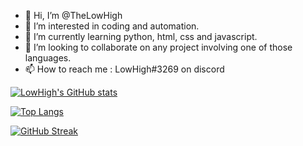 - 👋 Hi, I’m @TheLowHigh
- 👀 I’m interested in coding and automation.
- 🌱 I’m currently learning python, html, css and javascript.
- 💞️ I’m looking to collaborate on any project involving one of those languages.
- 📫 How to reach me : LowHigh#3269 on discord

[![LowHigh's GitHub stats](https://github-readme-stats.vercel.app/api?username=TheLowHigh&show_icons=true&theme=onedark)](https://github.com/anuraghazra/github-readme-stats)



[![Top Langs](https://github-readme-stats.vercel.app/api/top-langs/?username=TheLowHigh&layout=compact&show_icons=true&theme=onedark)](https://github.com/anuraghazra/github-readme-stats)

[![GitHub Streak](http://github-readme-streak-stats.herokuapp.com?user=TheLowHigh&theme=dark&hide_border=true&date_format=n%2Fj%5B%2FY%5D)](https://git.io/streak-stats)
